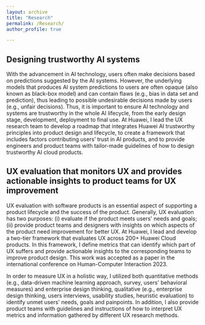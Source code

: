 ```yaml
---
layout: archive
title: "Research"
permalink: /Research/
author_profile: true

---
```




Designing trustworthy AI systems
---
With the advancement in AI technology, users often make decisions based on predictions suggested by the AI systems. However, the underlying models that produces AI system predictions to users are often opaque (also known as black-box model) and can contain flaws (e.g., bias in data set and prediction), thus leading to possible undesirable decisions made by users (e.g., unfair decisions). Thus, it is important to ensure AI technology and systems are trustworthy in the whole AI lifecycle, from the early design stage, development, deployment to final use. At Huawei, I lead the UX research team to develop a roadmap that integrates Huawei AI trustworthy principles into product design and lifecycle, to create a framework that includes factors contributing users’ trust in AI products, and to provide engineers and product teams with tailor-made guidelines of how to design trustworthy AI cloud products.

UX evaluation that monitors UX and provides actionable insights to product teams for UX improvement
---
UX evaluation with software products is an essential aspect of supporting a product lifecycle and the success of the product. Generally, UX evaluation has two purposes: (i) evaluate if the product meets users' needs and goals; (ii) provide product teams and designers with insights on which aspects of the product need improvement for better UX. At Huawei, I lead and develop a two-tier framework that evaluates UX across 200+ Huawei Cloud products. In this framework, I define metrics that can identify which part of UX suffers and provide actionable insights to the corresponding teams to improve product design. This work was accepted as a paper in the international conference on Human-Computer Interaction 2023.

In order to measure UX in a holistic way, I utilized both quantitative methods (e.g., data-driven machine learning approach, survey, users' behavioral measures) and enterprise design thinking, qualitative (e.g., enterprise design thinking, users interviews, usability studies, heuristic evaluation) to identify unmet users' needs, goals and painpoints. In addition, I also provide product teams with guidelines and instructions of how to interpret UX metrics and information gathered by different UX research methods.
